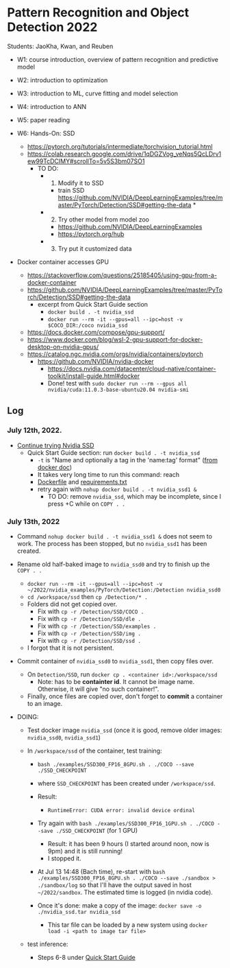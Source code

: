 # Pattern Recognition and Object Detection 2022

Students: JaoKha, Kwan, and Reuben

  * W1: course introduction, overview of pattern recognition and predictive model
  * W2: introduction to optimization
  * W3: introduction to ML, curve fitting and model selection
  * W4: introduction to ANN
  * W5: paper reading
  * W6: Hands-On: SSD
    * https://pytorch.org/tutorials/intermediate/torchvision_tutorial.html
    * https://colab.research.google.com/drive/1qDGZVog_veNqs5QcLDrv1ew99TcDCIMY#scrollTo=5v5S3bm07SO1
      * TO DO: 
        * 1. Modify it to SSD
          * train SSD https://github.com/NVIDIA/DeepLearningExamples/tree/master/PyTorch/Detection/SSD#getting-the-data 
            *  
        * 2. Try other model from model zoo
          * https://github.com/NVIDIA/DeepLearningExamples 
          * https://pytorch.org/hub
        * 3. Try put it customized data

  * Docker container accesses GPU
    * https://stackoverflow.com/questions/25185405/using-gpu-from-a-docker-container
    * https://github.com/NVIDIA/DeepLearningExamples/tree/master/PyTorch/Detection/SSD#getting-the-data
      * excerpt from Quick Start Guide section
        * ```docker build . -t nvidia_ssd``` 
        * ```docker run --rm -it --gpus=all --ipc=host -v $COCO_DIR:/coco nvidia_ssd```
    * https://docs.docker.com/compose/gpu-support/
    * https://www.docker.com/blog/wsl-2-gpu-support-for-docker-desktop-on-nvidia-gpus/ 
    * https://catalog.ngc.nvidia.com/orgs/nvidia/containers/pytorch
      * https://github.com/NVIDIA/nvidia-docker 
        * https://docs.nvidia.com/datacenter/cloud-native/container-toolkit/install-guide.html#docker 
        * Done! test with ```sudo docker run --rm --gpus all nvidia/cuda:11.0.3-base-ubuntu20.04 nvidia-smi```


## Log

### July 12th, 2022.
  * [Continue trying Nvidia SSD](https://github.com/NVIDIA/DeepLearningExamples/tree/master/PyTorch/Detection/SSD#getting-the-data)
    * Quick Start Guide section: run ```docker build . -t nvidia_ssd```
      * ```-t``` is "Name and optionally a tag in the 'name:tag' format" ([from docker doc](https://docs.docker.com/engine/reference/commandline/build/))
      * It takes very long time to run this command: reach 
      * [Dockerfile](https://github.com/NVIDIA/DeepLearningExamples/blob/master/PyTorch/Detection/SSD/Dockerfile) and [requirements.txt](https://github.com/NVIDIA/DeepLearningExamples/blob/master/PyTorch/Detection/SSD/requirements.txt)
      * retry again with ```nohup docker build . -t nvidia_ssd1 &```
        * TO DO: remove ```nvidia_ssd```, which may be incomplete, since I press <ctrl>+C while on ```COPY . .```

### July 13th, 2022
  * Command ```nohup docker build . -t nvidia_ssd1 &``` does not seem to work. The process has been stopped, but no ```nvidia_ssd1``` has been created.
  * Rename old half-baked image to ```nvidia_ssd0``` and try to finish up the ```COPY . .```
    * ```docker run --rm -it --gpus=all --ipc=host -v ~/2022/nvidia_examples/PyTorch/Detection:/Detection nvidia_ssd0```
    * ```cd /workspace/ssd``` then ```cp /Detection/* .```
    * Folders did not get copied over. 
      * Fix with ```cp -r /Detection/SSD/COCO .```
      * Fix with ```cp -r /Detection/SSD/dle .```
      * Fix with ```cp -r /Detection/SSD/examples .``` 
      * Fix with ```cp -r /Detection/SSD/img .```    
      * Fix with ```cp -r /Detection/SSD/ssd .```    
    * I forgot that it is not persistent.
 * Commit container of ```nvidia_ssd0``` to ```nvidia_ssd1```, then copy files over.
   * On ```Detection/SSD```, run ```docker cp . <container id>:/workspace/ssd```
     * Note: <container id> has to be **containter id**. It cannot be image name. Otherwise, it will give "no such container!".
   * Finally, once files are copied over, don't forget to **commit** a container to an image.

 * DOING:
   * Test docker image ```nvidia_ssd``` (once it is good, remove older images: ```nvidia_ssd0```, ```nvidia_ssd1```)
   * In ```/workspace/ssd``` of the container, test training: 
     * ```bash ./examples/SSD300_FP16_8GPU.sh . ./COCO --save ./SSD_CHECKPOINT```
     * where ```SSD_CHECKPOINT``` has been created under ```/workspace/ssd```.
     * Result:
       * ```RuntimeError: CUDA error: invalid device ordinal```
     * Try again with ```bash ./examples/SSD300_FP16_1GPU.sh . ./COCO --save ./SSD_CHECKPOINT``` (for 1 GPU)
       * Result: it has been 9 hours (I started around noon, now is 9pm) and it is still running!
       * I stopped it.
     * At Jul 13 14:48 (Bach time), re-start with ```bash ./examples/SSD300_FP16_8GPU.sh . ./COCO --save ./sandbox > ./sandbox/log``` so that I'll have the output saved in host ```~/2022/sandbox```. The estimated time is logged (in nvidia code).
     
     * Once it's done: make a copy of the image: ```docker save -o ./nvidia_ssd.tar nvidia_ssd```
       * This tar file can be loaded by a new system using ```docker load -i <path to image tar file>```
 
   * test inference:
     * Steps 6-8 under [Quick Start Guide](https://github.com/NVIDIA/DeepLearningExamples/tree/master/PyTorch/Detection/SSD#quick-start-guide)
